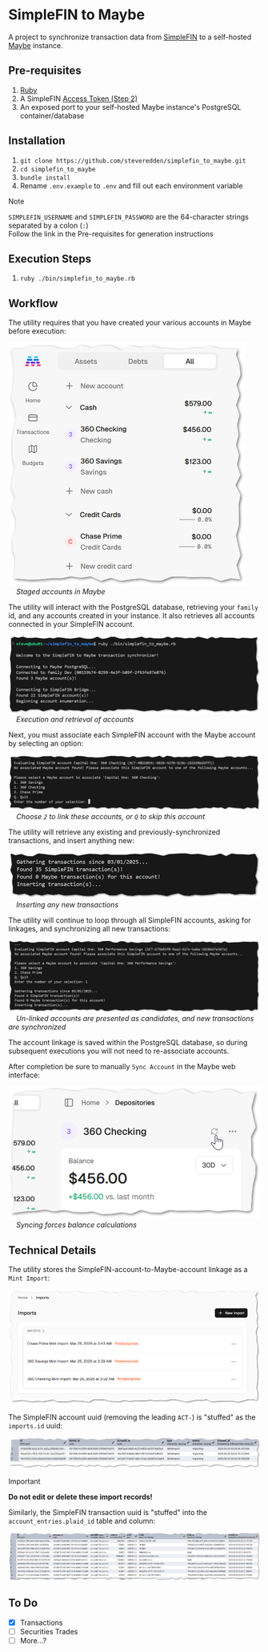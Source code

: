 # SimpleFIN to Maybe

A project to synchronize transaction data from [SimpleFIN](https://beta-bridge.simplefin.org/) to a self-hosted [Maybe](https://github.com/maybe-finance/maybe) instance.

## Pre-requisites

1. [Ruby](https://www.ruby-lang.org/en/downloads/)
1. A SimpleFIN [Access Token (Step 2)](https://beta-bridge.simplefin.org/info/developers)
1. An exposed port to your self-hosted Maybe instance's PostgreSQL container/database

## Installation

1. `git clone https://github.com/steveredden/simplefin_to_maybe.git`
1. `cd simplefin_to_maybe`
1. `bundle install`
1. Rename `.env.example` to `.env` and fill out each environment variable

> [!NOTE]
> `SIMPLEFIN_USERNAME` and `SIMPLEFIN_PASSWORD` are the 64-character strings separated by a colon (`:`) \
> Follow the link in the Pre-requisites for generation instructions

## Execution Steps

1. `ruby ./bin/simplefin_to_maybe.rb`

## Workflow

The utility requires that you have created your various accounts in Maybe before execution:

![staged accounts](docs/assets/images/staged-accounts.png) \
&nbsp;&nbsp;&nbsp;&nbsp;*Staged accounts in Maybe*

The utility will interact with the PostgreSQL database, retrieving your `family` id, and any accounts created in your instance.  It also retrieves all accounts connected in your SimpleFIN account.

![account enumeration](docs/assets/images/account-enumeration.png) \
&nbsp;&nbsp;&nbsp;&nbsp;*Execution and retrieval of accounts*

Next, you must associate each SimpleFIN account with the Maybe account by selecting an option:

![account linking](docs/assets/images/account-linking.png) \
&nbsp;&nbsp;&nbsp;&nbsp;*Choose `2` to link these accounts, or `Q` to skip this account*

The utility will retrieve any existing and previously-synchronized transactions, and insert anything new:

![transaction retrieval](docs/assets/images/transaction-retrieval.png) \
&nbsp;&nbsp;&nbsp;&nbsp;*Inserting any new transactions*

The utility will continue to loop through all SimpleFIN accounts, asking for linkages, and synchronizing all new transactions:

![transaction retrieval](docs/assets/images/account-linking-again.png) \
&nbsp;&nbsp;&nbsp;&nbsp;*Un-linked accounts are presented as candidates, and new transactions are synchronized*

The account linkage is saved within the PostgreSQL database, so during subsequent executions you will not need to re-associate accounts.

After completion be sure to manually `Sync Account` in the Maybe web interface:

![Sync Account](docs/assets/images/account-sync.png) \
&nbsp;&nbsp;&nbsp;&nbsp;*Syncing forces balance calculations*

## Technical Details

The utility stores the SimpleFIN-account-to-Maybe-account linkage as a `Mint Import`:

![Account Mint Imports](docs/assets/images/import-records.png)

The SimpleFIN account uuid (removing the leading `ACT-`) is "stuffed" as the `imports.id` uuid:

![imports](docs/assets/images/imports.png)

> [!IMPORTANT]
> **Do not edit or delete these import records!**

Similarly, the SimpleFIN transaction uuid is "stuffed" into the `account_entries.plaid_id` table and column:

![account_entries](docs/assets/images/account_entries-table.png)

## To Do

- [x] Transactions
- [ ] Securities Trades
- [ ] More...?
